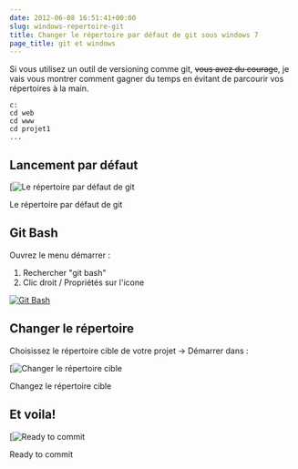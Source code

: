 ```yaml
---
date: 2012-06-08 16:51:41+00:00
slug: windows-repertoire-git
title: Changer le répertoire par défaut de git sous windows 7
page_title: git et windows
---
```


Si vous utilisez un outil de versioning comme git, <del>vous avez du courage</del>, je vais vous montrer comment gagner du temps en évitant de parcourir vos répertoires à la main.

    c:
    cd web
    cd www
    cd projet1
    ...

## Lancement par défaut

[![Le répertoire par défaut de git](http://davidleuliette.com/wordPress/wp-content/uploads/2012/06/1.default.jpg)

Le répertoire par défaut de git


## Git Bash

Ouvrez le menu démarrer :

1. Rechercher "git bash"
2. Clic droit / Propriétés sur l'icone

[![Git Bash](http://davidleuliette.com/wordPress/wp-content/uploads/2012/06/2.gitBash.jpg)](http://davidleuliette.com/wordPress/wp-content/uploads/2012/06/2.gitBash.jpg)


## Changer le répertoire

Choisissez le répertoire cible de votre projet -> Démarrer dans :

[![Changer le répertoire cible](http://davidleuliette.com/wordPress/wp-content/uploads/2012/06/3.changeURL.jpg)

Changez le répertoire cible


## Et voila!

[![Ready to commit](http://davidleuliette.com/wordPress/wp-content/uploads/2012/06/4.newRoot.jpg)

Ready to commit
